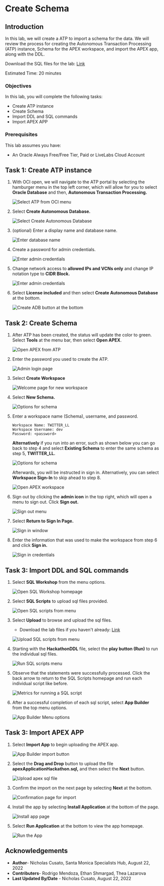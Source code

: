 # Create Schema

## Introduction

In this lab, we will create a ATP to import a schema for the data. We will review the process for creating the Autonomous Transaction Processing (ATP) instance, Schema for the APEX workspace, and import the APEX app, along with the DDL.

Download the SQL files for the lab: [Link](https://objectstorage.us-ashburn-1.oraclecloud.com/p/c05qc1I_EZ-pvXve6Fzla7LTbmdprMenxIMEolBMyxYPCZVLoa1Ir_u9wvaChkKF/n/orasenatdpltsecitom03/b/Twitter_LL/o/Lab%20FilesTwitter_LL1.zip)

Estimated Time: 20 minutes

### Objectives

In this lab, you will complete the following tasks:

- Create ATP instance
- Create Schema
- Import DDL and SQL commands
- Import APEX APP

### Prerequisites

This lab assumes you have:
- An Oracle Always Free/Free Tier, Paid or LiveLabs Cloud Account

## Task 1: Create ATP instance

1. With OCI open, we will navigate to the ATP portal by selecting the hamburger menu in the top left corner, which will allow for you to select **Oracle Database** and then, **Autonomous Transaction Processing.**

    ![Select ATP from OCI menu](images/select-atp-menu.png) 

2. Select **Create Autonomous Database.**

    ![Select Create Autonomous Database](images/create-autonomous-database.png) 

3. (optional) Enter a display name and database name.  

    ![Enter database name](images/name-database.png) 

4. Create a password for admin credentials.

    ![Enter admin credentials](images/atp-password.png) 

5. Change network access to **allowed IPs and VCNs only** and change IP notation type to **CIDR Block.** 

    ![Enter admin credentials](images/secure-access.png) 

6. Select **License included** and then select **Create Autonomous Database** at the bottom.

    ![Create ADB button at the bottom](images/create-atp.png)     

## Task 2: Create Schema

1. After ATP has been created, the status will update the color to green. Select **Tools** at the menu bar, then select **Open APEX**.

    ![Open APEX from ATP](images/open-apex.png) 

2. Enter the password you used to create the ATP.

    ![Admin login page](images/login-apex.png) 

3. Select **Create Workspace**

    ![Welcome page for new workspace](images/create-workspace.png) 

4. Select **New Schema.**

    ![Options for schema](images/new-schema.png)   

5. Enter a workspace name (Schema), username, and password.
   
    ```
    Workspace Name: TWITTER_LL
    Workspace Username: dev
    Password: <password>
    ```

    **Alternatively** if you run into an error, such as shown below you can go back to step 4 and select **Existing Schema** to enter the same schema as step 5, **TWITTER_LL.** 

    ![Options for schema](images/error-schema.png)   

    Afterwards, you will be instructed in sign in. Alternatively, you can select **Workspace Sign-In** to skip ahead to step 8.

    ![Open APEX workspace](images/login-apex.png) 

6. Sign out by clicking the **admin icon** in the top right, which will open a menu to sign out. Click **Sign out.**   

    ![Sign out menu](images/sign-out.png)

7. Select **Return to Sign In Page.**

    ![Sign in window](images/sign-in.png)

8. Enter the information that was used to make the workspace from step 6 and click **Sign in.**

    ![Sign in credentials](images/sign-in-credentials.png)

## Task 3: Import DDL and SQL commands

1.  Select **SQL Workshop** from the menu options.

     ![Open SQL Workshop homepage](images/sql-workshop.png) 

2. Select **SQL Scripts** to upload sql files provided.

     ![Open SQL scripts from menu](images/sql-scripts.png) 

3. Select **Upload** to browse and upload the sql files.

    - Download the lab files if you haven't already: [Link](https://objectstorage.us-ashburn-1.oraclecloud.com/p/c05qc1I_EZ-pvXve6Fzla7LTbmdprMenxIMEolBMyxYPCZVLoa1Ir_u9wvaChkKF/n/orasenatdpltsecitom03/b/Twitter_LL/o/Lab%20FilesTwitter_LL1.zip)

     ![Upload SQL scripts from menu](images/upload-scripts.png) 

4. Starting with the **HackathonDDL** file, select the **play button (Run)** to run the individual sql files.

     ![Run SQL scripts menu](images/run-ddl.png) 

5. Observe that the statements were successfully processed. Click the back arrow to return to the SQL Scripts homepage and run each individual script like before.

     ![Metrics for running a SQL script](images/successful-run.png) 

6. After a successful completion of each sql script, select **App Builder** from the top menu options. 

     ![App Builder Menu options](images/app-builder.png) 

## Task 3: Import APEX APP

1. Select **Import App** to begin uploading the APEX app.

     ![App Builder import button](images/import-app.png)

2. Select the **Drag and Drop** button to upload the file **apexApplicationHackathon.sql,** and then select the **Next** button.

     ![Upload apex sql file](images/apex-app-sql.png)

3. Confirm the import on the next page by selecting **Next** at the bottom.

     ![Confirmation page for import](images/confirm-import.png)
              
4. Install the app by selecting **Install Application** at the bottom of the page.

     ![Install app page](images/run-and-build.png)

5. Select **Run Application** at the bottom to view the app homepage.

     ![Run the App](images/run-app.png)

## Acknowledgements

- **Author**- Nicholas Cusato, Santa Monica Specialists Hub, August 22, 2022
- **Contributers**- Rodrigo Mendoza, Ethan Shmargad, Thea Lazarova
- **Last Updated By/Date** - Nicholas Cusato, August 22, 2022